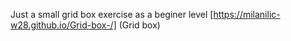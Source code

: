 Just a small grid box exercise as a beginer level
[https://milanilic-w28.github.io/Grid-box-/] (Grid box)
